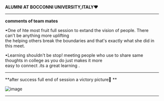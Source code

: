 **ALUMNI AT BOCCONNI UNIVERSITY,ITALY❤**                 
 
------------------------------------------------------------------------------------------------------------------------------------------------------            
**comments of team mates**   

•One of hte most fruit full session to extand the vision of people. There can't be anything more uplifting                   
the helping others break the boundaries and that's exactly what she did in this meet.               

•Learning shouldn't be stop!  meeting people who use to share same thoughts in college as you do just makes it more                    
easy to connect .its a great learning .                        


----------------------------------------------------------------------------------------------------------------------------------------------------------                  

**after success full end  of session  a victory picture📸 **              

![image](https://user-images.githubusercontent.com/85113970/133274819-b5e28c05-46b1-450c-b966-3178dbc2dc33.png)
                               


--------------------------------------------------------------------------------------------------------------------------------------------------------           


